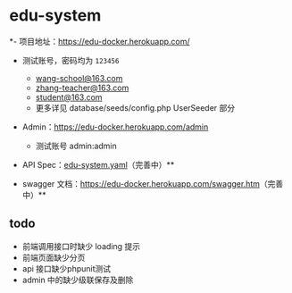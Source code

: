 # edu-system

*- 项目地址：<https://edu-docker.herokuapp.com/>
  - 测试账号，密码均为 `123456`
    - wang-school@163.com 
    - zhang-teacher@163.com 
    - student@163.com
    - 更多详见 database/seeds/config.php UserSeeder 部分
- Admin：<https://edu-docker.herokuapp.com/admin>
  - 测试账号 admin:admin
  
- API Spec：[edu-system.yaml](edu-system.yaml)（完善中）**
- swagger 文档：<https://edu-docker.herokuapp.com/swagger.htm>（完善中）**
## todo

- 前端调用接口时缺少 loading 提示
- 前端页面缺少分页
- api 接口缺少phpunit测试
- admin 中的缺少级联保存及删除

